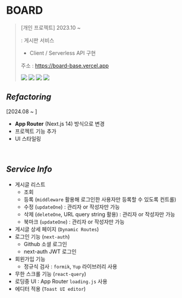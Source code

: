 # BOARD

> [개인 프로젝트] 2023.10 ~  <br/> 
>
> : 게시판 서비스
> 
> - Client / Serverless API 구현
> 
> 주소 : https://board-base.vercel.app
>
> <img src="https://img.shields.io/badge/Next.js-000000?style=for-the-badge&logo=Next.Js&logoColor=white"> <img src="https://img.shields.io/badge/TypeScript-3178C6?style=for-the-badge&logo=TypeScript&logoColor=white"> <img src="https://img.shields.io/badge/mongodb-47A248?style=for-the-badge&logo=mongodb&logoColor=white"> <img src="https://img.shields.io/badge/reactquery-FF4154?style=for-the-badge&logo=reactquery&logoColor=white">

## _Refactoring_
[2024.08 ~ ]
- **App Router** (Next.js 14)  방식으로 변경
- 프로젝트 기능 추가
- UI 스타일링

<br/>

## _Service Info_
- 게시글 리스트
  - 조회
  - 등록 (`middleware` 활용해 로그인한 사용자만 등록할 수 있도록 컨트롤)
  - 수정 (`updateOne`) : 관리자 or 작성자만 가능
  - 삭제 (`deleteOne`, URL query string 활용) : 관리자 or 작성자만 가능
  - 북마크 (`updateOne`) : 관리자 or 작성자만 가능
- 게시글 상세 페이지 (`Dynamic Routes`)
- 로그인 기능 (`next-auth`)
  - Github 소셜 로그인
  - next-auth JWT 로그인
- 회왼가입 기능
  - 정규식 검사 : `formik`, `Yup` 라이브러리 사용
- 무한 스크롤 기능 (`react-query`)
- 로딩중 UI : App Router `loading.js` 사용
- 에디터 적용 (`Toast UI editor`)